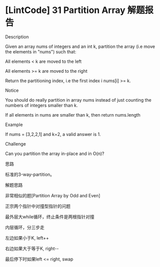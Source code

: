 # [LintCode] 31 Partition Array 解题报告

Description

Given an array nums of integers and an int k, partition the array (i.e move the elements in "nums") such that:

All elements < k are moved to the left

All elements >= k are moved to the right

Return the partitioning index, i.e the first index i nums[i] >= k.


Notice

You should do really partition in array nums instead of just counting the numbers of integers smaller than k.

If all elements in nums are smaller than k, then return nums.length



Example

If nums = [3,2,2,1] and k=2, a valid answer is 1.



Challenge

Can you partition the array in-place and in O(n)?



思路

标准的3-way-partition。



解题思路

非常相似的题[Partition Array by Odd and Even]

正宗两个指针中对撞型指针的问题

最外层大while循环，终止条件是两根指针对撞

内层循环，分三步走

左边如果小于K, left++

右边如果大于等于K, right--

最后停下时如果left <= right, swap

